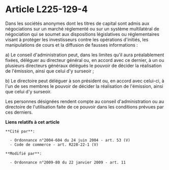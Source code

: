 # Article L225-129-4

Dans les  sociétés anonymes dont les titres de capital sont admis aux négociations sur un  marché réglementé ou sur un
système multilatéral de négociation qui se soumet  aux dispositions législatives ou réglementaires visant à protéger les
investisseurs contre les opérations d'initiés, les manipulations de cours et la  diffusion de fausses informations :

a) Le conseil d'administration peut, dans les limites qu'il aura préalablement fixées, déléguer au directeur général ou, en
accord avec ce dernier, à un ou plusieurs directeurs généraux délégués le pouvoir de décider la réalisation de l'émission,
ainsi que celui d'y surseoir ;

b) Le directoire peut déléguer à son président ou, en accord avec celui-ci, à l'un de ses membres le pouvoir de décider la
réalisation de l'émission, ainsi que celui d'y surseoir.

Les personnes désignées rendent compte au conseil d'administration ou au directoire de l'utilisation faite de ce pouvoir dans
les conditions prévues par ces derniers.

**Liens relatifs à cet article**

	**Cité par**:

	  - Ordonnance n°2004-604 du 24 juin 2004 - art. 53 (V)
	  - Code de commerce - art. R228-22-1 (V)

	**Modifié par**:

	  - Ordonnance n°2009-80 du 22 janvier 2009 - art. 11
